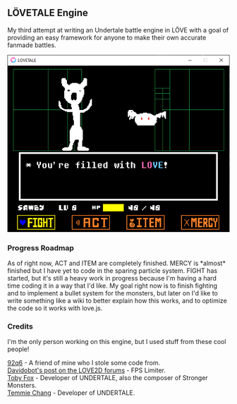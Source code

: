 ## LÖVETALE Engine
<p>My third attempt at writing an Undertale battle engine in LÖVE with a goal of providing an easy framework for anyone to make their own accurate fanmade battles.</p>

!["A screenshot of the LÖVETALE engine."](./github/screenie.png "A screenshot of the LÖVETALE engine.")

### Progress Roadmap
<p>As of right now, ACT and ITEM are completely finished. MERCY is *almost* finished but I have yet to code in the sparing particle system. FIGHT has started, but it's still a heavy work in progress because I'm having a hard time coding it in a way that I'd like. My goal right now is to finish fighting and to implement a bullet system for the monsters, but later on I'd like to write something like a wiki to better explain how this works, and to optimize the code so it works with love.js.</p>

### Credits
<p>I'm the only person working on this engine, but I used stuff from these cool people!</p>

[92q6](https://github.com/92q6) - A friend of mine who I stole some code from.<br>
[Davidobot's post on the LOVE2D forums](https://love2d.org/forums/viewtopic.php?p=199030&sid=5e50e42e22e4538ca0f3f7b0717aa2f2#p199030) - FPS Limiter. </br>
[Toby Fox](https://x.com/tobyfox) - Developer of UNDERTALE, also the composer of Stronger Monsters. </br>
[Temmie Chang](https://x.com/tuyoki) - Developer of UNDERTALE. </br>